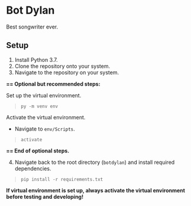 # Bot Dylan
Best songwriter ever.

## Setup
1. Install Python 3.7.
2. Clone the repository onto your system.
3. Navigate to the repository on your system.

**== Optional but recommended steps:**

Set up the virtual environment.
> `py -m venv env`

Activate the virtual environment.
* Navigate to `env/Scripts`.
> `activate`

**== End of optional steps.**

4. Navigate back to the root directory (`botdylan`) and install required dependencies.
> `pip install -r requirements.txt`


**If virtual environment is set up, always activate the virtual environment before testing and developing!**